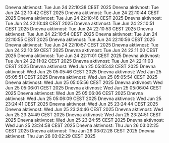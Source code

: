 Dnevna aktivnost: Tue Jun 24 22:10:38 CEST 2025
Dnevna aktivnost: Tue Jun 24 22:10:42 CEST 2025
Dnevna aktivnost: Tue Jun 24 22:10:44 CEST 2025
Dnevna aktivnost: Tue Jun 24 22:10:46 CEST 2025
Dnevna aktivnost: Tue Jun 24 22:10:48 CEST 2025
Dnevna aktivnost: Tue Jun 24 22:10:51 CEST 2025
Dnevna aktivnost: Tue Jun 24 22:10:53 CEST 2025
Dnevna aktivnost: Tue Jun 24 22:10:54 CEST 2025
Dnevna aktivnost: Tue Jun 24 22:10:55 CEST 2025
Dnevna aktivnost: Tue Jun 24 22:10:56 CEST 2025
Dnevna aktivnost: Tue Jun 24 22:10:57 CEST 2025
Dnevna aktivnost: Tue Jun 24 22:10:59 CEST 2025
Dnevna aktivnost: Tue Jun 24 22:11:00 CEST 2025
Dnevna aktivnost: Tue Jun 24 22:11:01 CEST 2025
Dnevna aktivnost: Tue Jun 24 22:11:02 CEST 2025
Dnevna aktivnost: Tue Jun 24 22:11:03 CEST 2025
Dnevna aktivnost: Wed Jun 25 05:05:43 CEST 2025
Dnevna aktivnost: Wed Jun 25 05:05:46 CEST 2025
Dnevna aktivnost: Wed Jun 25 05:05:51 CEST 2025
Dnevna aktivnost: Wed Jun 25 05:05:54 CEST 2025
Dnevna aktivnost: Wed Jun 25 05:05:56 CEST 2025
Dnevna aktivnost: Wed Jun 25 05:06:01 CEST 2025
Dnevna aktivnost: Wed Jun 25 05:06:04 CEST 2025
Dnevna aktivnost: Wed Jun 25 05:06:06 CEST 2025
Dnevna aktivnost: Wed Jun 25 05:06:09 CEST 2025
Dnevna aktivnost: Wed Jun 25 23:24:41 CEST 2025
Dnevna aktivnost: Wed Jun 25 23:24:44 CEST 2025
Dnevna aktivnost: Wed Jun 25 23:24:46 CEST 2025
Dnevna aktivnost: Wed Jun 25 23:24:49 CEST 2025
Dnevna aktivnost: Wed Jun 25 23:24:51 CEST 2025
Dnevna aktivnost: Wed Jun 25 23:24:55 CEST 2025
Dnevna aktivnost: Wed Jun 25 23:24:58 CEST 2025
Dnevna aktivnost: Thu Jun 26 03:02:25 CEST 2025
Dnevna aktivnost: Thu Jun 26 03:02:28 CEST 2025
Dnevna aktivnost: Thu Jun 26 03:02:29 CEST 2025
